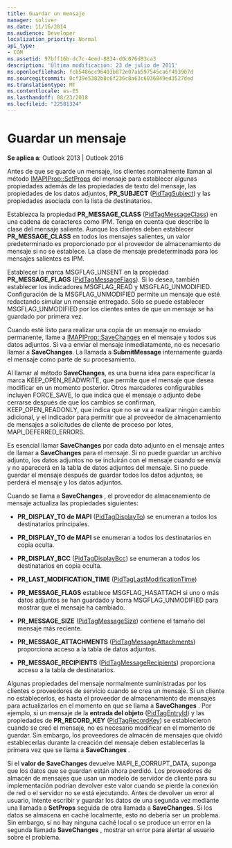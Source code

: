 ```yaml
---
title: Guardar un mensaje
manager: soliver
ms.date: 11/16/2014
ms.audience: Developer
localization_priority: Normal
api_type:
- COM
ms.assetid: 97bff16b-dc7c-4eed-8834-d0c076d83ca3
description: 'Última modificación: 23 de julio de 2011'
ms.openlocfilehash: fcb5486cc96403b872e07ab597545ca6f493907d
ms.sourcegitcommit: 0cf39e5382b8c6f236c8a63c6036849ed3527ded
ms.translationtype: MT
ms.contentlocale: es-ES
ms.lasthandoff: 08/23/2018
ms.locfileid: "22581324"
---
```

# <a name="saving-a-message"></a>Guardar un mensaje

  
  
**Se aplica a**: Outlook 2013 | Outlook 2016 
  
Antes de que se guarde un mensaje, los clientes normalmente llaman al método [IMAPIProp::SetProps](imapiprop-setprops.md) del mensaje para establecer algunas propiedades además de las propiedades de texto del mensaje, las propiedades de los datos adjuntos, **PR_SUBJECT** ([PidTagSubject](pidtagsubject-canonical-property.md)) y las propiedades asociada con la lista de destinatarios.
  
Establezca la propiedad **PR_MESSAGE_CLASS** ([PidTagMessageClass](pidtagmessageclass-canonical-property.md)) en una cadena de caracteres como IPM. Tenga en cuenta que describe la clase del mensaje saliente. Aunque los clientes deben establecer **PR_MESSAGE_CLASS** en todos los mensajes salientes, un valor predeterminado es proporcionado por el proveedor de almacenamiento de mensaje si no se establece. La clase de mensaje predeterminada para los mensajes salientes es IPM. 
  
Establecer la marca MSGFLAG_UNSENT en la propiedad **PR_MESSAGE_FLAGS** ([PidTagMessageFlags](pidtagmessageflags-canonical-property.md)). Si lo desea, también establecer los indicadores MSGFLAG_READ y MSGFLAG_UNMODIFIED. Configuración de la MSGFLAG_UNMODIFIED permite un mensaje que esté redactando simular un mensaje entregado. Sólo se puede establecer MSGFLAG_UNMODIFIED por los clientes antes de que un mensaje se ha guardado por primera vez. 
  
Cuando esté listo para realizar una copia de un mensaje no enviado permanente, llame a [IMAPIProp::SaveChanges](imapiprop-savechanges.md) en el mensaje y todos sus datos adjuntos. Si va a enviar el mensaje inmediatamente, no es necesario llamar a **SaveChanges**. La llamada a **SubmitMessage** internamente guarda el mensaje como parte de su procesamiento. 
  
Al llamar al método **SaveChanges**, es una buena idea para especificar la marca KEEP_OPEN_READWRITE, que permite que el mensaje que desea modificar en un momento posterior. Otros marcadores configurables incluyen FORCE_SAVE, lo que indica que el mensaje o adjunto debe cerrarse después de que los cambios se confirman, KEEP_OPEN_READONLY, que indica que no se va a realizar ningún cambio adicional, y el indicador para permitir que al proveedor de almacenamiento de mensajes a solicitudes de cliente de proceso por lotes, MAPI_DEFERRED_ERRORS.
  
Es esencial llamar **SaveChanges** por cada dato adjunto en el mensaje antes de llamar a **SaveChanges** para el mensaje. Si no puede guardar un archivo adjunto, los datos adjuntos no se incluirán con el mensaje cuando se envía y no aparecerá en la tabla de datos adjuntos del mensaje. Si no puede guardar el mensaje después de guardar todos los datos adjuntos, se perderá el mensaje y los datos adjuntos. 
  
Cuando se llama a **SaveChanges** , el proveedor de almacenamiento de mensaje actualiza las propiedades siguientes: 
  
- **PR_DISPLAY_TO de MAPI** ([PidTagDisplayTo](pidtagdisplayto-canonical-property.md)) se enumeran a todos los destinatarios principales.
    
- **PR_DISPLAY_TO de MAPI** se enumeran a todos los destinatarios en copia oculta. 
    
- **PR_DISPLAY_BCC** ([PidTagDisplayBcc](pidtagdisplaybcc-canonical-property.md)) se enumeran a todos los destinatarios en copia oculta.
    
- **PR_LAST_MODIFICATION_TIME** ([PidTagLastModificationTime](pidtaglastmodificationtime-canonical-property.md))
    
- **PR_MESSAGE_FLAGS** establece MSGFLAG_HASATTACH si uno o más datos adjuntos se han guardado y borra MSGFLAG_UNMODIFIED para mostrar que el mensaje ha cambiado. 
    
- **PR_MESSAGE_SIZE** ([PidTagMessageSize](pidtagmessagesize-canonical-property.md)) contiene el tamaño del mensaje más reciente.
    
- **PR_MESSAGE_ATTACHMENTS** ([PidTagMessageAttachments](pidtagmessageattachments-canonical-property.md)) proporciona acceso a la tabla de datos adjuntos.
    
- **PR_MESSAGE_RECIPIENTS** ([PidTagMessageRecipients](pidtagmessagerecipients-canonical-property.md)) proporciona acceso a la tabla de destinatarios.
    
Algunas propiedades del mensaje normalmente suministradas por los clientes o proveedores de servicio cuando se crea un mensaje. Si un cliente no establecerlos, es hasta el proveedor de almacenamiento de mensajes para actualizarlos en el momento en que se llama a **SaveChanges** . Por ejemplo, si un mensaje de la **entrada del objeto** ([PidTagEntryId](pidtagentryid-canonical-property.md)) y las propiedades de **PR_RECORD_KEY** ([PidTagRecordKey](pidtagrecordkey-canonical-property.md)) se establecieron cuando se creó el mensaje, no es necesario modificar en el momento de guardar. Sin embargo, los proveedores de almacén de mensajes que olvidó establecerlas durante la creación del mensaje deben establecerlas la primera vez que se llama a **SaveChanges** . 
  
Si el **valor de SaveChanges** devuelve MAPI_E_CORRUPT_DATA, suponga que los datos que se guardan están ahora perdido. Los proveedores de almacén de mensajes que usan un modelo de servidor de cliente para su implementación podrían devolver este valor cuando se pierde la conexión de red o el servidor no se está ejecutando. Antes de devolver un error al usuario, intente escribir y guardar los datos de una segunda vez mediante una llamada a **SetProps** seguida de otra llamada a **SaveChanges**. Si los datos se almacena en caché localmente, esto no debería ser un problema. Sin embargo, si no hay ninguna caché local o se produce un error en la segunda llamada **SaveChanges** , mostrar un error para alertar al usuario sobre el problema. 
  


